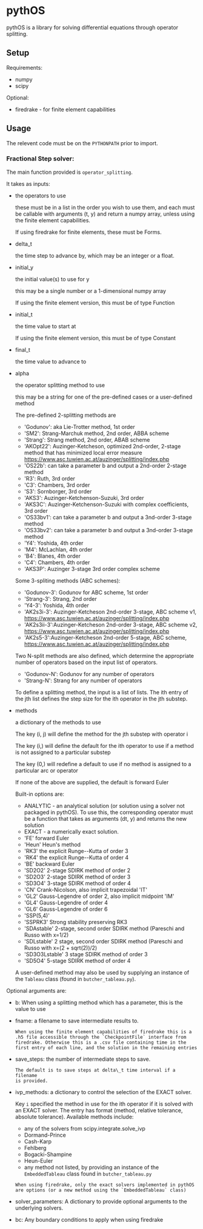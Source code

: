 # pythOS

pythOS is a library for solving differential equations through operator splitting.

## Setup

Requirements:

- numpy
- scipy

Optional:

- firedrake - for finite element capabilities

## Usage

The relevent code must be on the `PYTHONPATH` prior to import.

### Fractional Step solver:

The main function provided is `operator_splitting`.

It takes as inputs:

- the operators to use
     	 
	these must be in a list in the order you wish to use them,
	and each must be callable with arguments (t, y) and return a numpy 
	array, unless using the finite element capabilities.
	
	If using firedrake for finite elements, these must be Forms. 
		
- delta_t

	the time step to advance by, which may be an integer or a float.
- initial_y

	the initial value(s) to use for y
	
	this may be a single number or a 1-dimensional numpy array
	
	If using the finite element version, this must be of type Function
	
- initial_t

	the time value to start at
	
	If using the finite element version, this must be of type Constant
- final_t

	the time value to advance to
- alpha

	the operator splitting method to use
	
	this may be a string for one of the pre-defined cases 
	or a user-defined method
	
	The pre-defined 2-splitting methods are
	- 'Godunov': aka Lie-Trotter method, 1st order
	- 'SM2': Strang-Marchuk method, 2nd order, ABBA scheme
	- 'Strang': Strang method, 2nd order, ABAB scheme
	- 'AKOpt22': Auzinger-Ketcheson, optimized 2nd-order, 2-stage method that has minimized local error measure
		https://www.asc.tuwien.ac.at/auzinger/splitting/index.php
	- 'OS22b': can take a parameter b and output a 2nd-order 2-stage method
	- 'R3': Ruth, 3rd order
	- 'C3': Chambers, 3rd order
	- 'S3': Sornborger, 3rd order
	- 'AKS3': Auzinger-Ketchenson-Suzuki, 3rd order
	- 'AKS3C': Auzinger-Ketchenson-Suzuki with complex coefficients, 3rd order
	- 'OS33bv1': can take a parameter b and output a 3nd-order 3-stage method
	- 'OS33bv2': can take a parameter b and output a 3nd-order 3-stage method
	- 'Y4': Yoshida, 4th order
	- 'M4': McLachlan, 4th order
	- 'B4': Blanes, 4th order
	- 'C4': Chambers, 4th order
	- 'AKS3P': Auzinger 3-stage 3rd order complex scheme

    Some 3-spliting methods (ABC schemes):
    - 'Godunov-3': Godunov for ABC scheme, 1st order
    - 'Strang-3': Strang, 2nd order
    - 'Y4-3': Yoshida, 4th order
    - 'AK2s3i-3': Auzinger-Ketcheson 2nd-order 3-stage, ABC scheme v1, https://www.asc.tuwien.ac.at/auzinger/splitting/index.php
    - 'AK2s3ii-3':Auzinger-Ketcheson 2nd-order 3-stage, ABC scheme v2, https://www.asc.tuwien.ac.at/auzinger/splitting/index.php
    - 'AK2s5-3':Auzinger-Ketcheson 2nd-order 5-stage, ABC scheme, https://www.asc.tuwien.ac.at/auzinger/splitting/index.php
	
	Two N-split methods are also defined, which determine 
	the appropriate number of operators based on the input 
	list of operators.
	- 'Godunov-N': Godunov for any number of operators
	- 'Strang-N': Strang for any number of operators

	To define a splitting method, the input is a list of lists.
    The ith entry of the jth list defines the step size for the ith 
	operator in the jth substep.
			   
- methods
	
	a dictionary of the methods to use
	
	The key (i, j) will define the method for the jth substep with operator i
	
	The key (i,) will define the default for the ith operator to use if a method is not assigned to a particular substep
	
	The key (0,) will redefine a default to use if no method is assigned to a particular arc or operator
	
	If none of the above are supplied, the default is forward Euler
	
	Built-in options are:
	- ANALYTIC - an analytical solution (or solution using a solver not packaged in pythOS).  To use this, the corresponding operator must be a function that takes as arguments (dt, y) and returns the new solution
	- EXACT - a numerically exact solution.
    - 'FE' forward Euler
	- 'Heun' Heun's method
	- 'RK3' the explicit Runge--Kutta of order 3
	- 'RK4' the explicit Runge--Kutta of order 4
	- 'BE' backward Euler
	- 'SD2O2' 2-stage SDIRK method of order 2
	- 'SD2O3' 2-stage SDIRK method of order 3
	- 'SD3O4' 3-stage SDIRK method of order 4
	- 'CN' Crank-Nicolson, also implicit trapezoidal 'IT'
	- 'GL2' Gauss-Legendre of order 2, also implicit midpoint 'IM'
	- 'GL4' Gauss-Legendre of order 4
	- 'GL6' Gauss-Legendre of order 6
	- 'SSP(5,4)'
	- 'SSPRK3' Strong stability preserving RK3
	- 'SDAstable' 2-stage, second order SDIRK method (Pareschi and Russo with x=1/2)
	- 'SDLstable' 2 stage, second order SDIRK method (Pareschi and Russo with x=(2 + sqrt(2))/2)
	- 'SD3O3Lstable' 3 stage SDIRK method of order 3
	- 'SD5O4' 5-stage SDIRK method of order 4
	
	A user-defined method may also be used by supplying an instance of the `Tableau` class (found in `butcher_tableau.py`).

Optional arguments are:

- b: When using a splitting method which has a parameter, this is the value to use

- fname: a filename to save intermediate results to.  
  
	  When using the finite element capabilities of firedrake this is a 
	  .h5 file accessible through the `CheckpointFile` interface from 
	  firedrake. Otherwise this is a .csv file containing time in the 
	  first entry of each line, and the solution in the remaining entries

- save\_steps: the number of intermediate steps to save.  
  
	  The default is to save steps at delta\_t time interval if a filename
	  is provided.

- ivp\_methods: a dictionary to control the selection of the EXACT solver. 
  
	 Key `i` specified the method in use for the ith operator if it is solved 
	 with an EXACT solver.  The entry has format 
	 (method, relative tolerance, absolute tolerance).
	 Available methods include:
	 - any of the solvers from scipy.integrate.solve\_ivp
	 - Dormand-Prince
	 - Cash-Karp
	 - Fehlberg
	 - Bogacki-Shampine
	 - Heun-Euler
	 - any method not listed, by providing an instance of the `EmbeddedTableau` class found in `butcher_tableau.py`
	 
	  When using firedrake, only the exact solvers implemented in pythOS 
	  are options (or a new method using the `EmbeddedTableau` class)

- solver_parameters: A dictionary to provide optional arguments to the underlying solvers.

- bc: Any boundary conditions to apply when using firedrake

